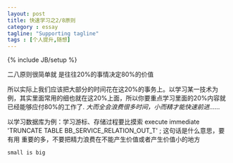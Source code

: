 ```yaml
---
layout: post
title: 快速学习之2/8原则
category : essay
tagline: "Supporting tagline"
tags : [个人提升,随想]
---
```

{% include JB/setup %}

二八原则很简单就  是往往20%的事情决定80%的价值


所以实际上我们应该把大部分的时间花在这20%的事务上。以学习某一技术为例，其实里面常用的细也就在这20%上面，所以你要重点学习里面的20%内容就已经能够应付80%的工作了.  *大而全会浪费很多时间，小而精才能快速前进……*

以学习数据库为例：学习游标、存储过程要比摸索 execute immediate 'TRUNCATE TABLE BB_SERVICE_RELATION_OUT_T' ; 这句话是什么意思，要有用 重要的多，不要把精力浪费在不能产生价值或者产生价值小的地方

   `small is big`   

